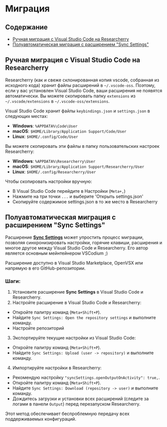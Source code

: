 <!-- order: 20 -->

# Миграция

## Содержание

- [Ручная миграция с Visual Studio Code на Researcherry](#manual-migration)
- [Полуавтоматическая миграция с расширением "Sync Settings"](#semi-automatic-migration)

## <a id="manual-migration"></a>Ручная миграция с Visual Studio Code на Researcherry

Researcherry (как и свеже склонированная копия vscode, собранная из исходного кода) хранит файлы расширений в `~/.vscode-oss`. Поэтому, если у вас установлен Visual Studio Code, ваши расширения не появятся автоматически. Вы можете скопировать папку `extensions` из `~/.vscode/extensions` в `~/.vscode-oss/extensions`.

Visual Studio Code хранит файлы `keybindings.json` и `settings.json` в следующих местах:

- __Windows__: `%APPDATA%\Code\User`
- __macOS__: `$HOME/Library/Application Support/Code/User`
- __Linux__: `$HOME/.config/Code/User`

Вы можете скопировать эти файлы в папку пользовательских настроек Researcherry:

- __Windows__: `%APPDATA%\Researcherry\User`
- __macOS__: `$HOME/Library/Application Support/Researcherry/User`
- __Linux__: `$HOME/.config/Researcherry/User`

Чтобы скопировать настройки вручную:

- В Visual Studio Code перейдите в Настройки (`Meta+,`)
- Нажмите на три точки `...` и выберите 'Открыть settings.json'
- Скопируйте содержимое settings.json в то же место в Researcherry

## <a id="semi-automatic-migration"></a>Полуавтоматическая миграция с расширением "Sync Settings"

Расширение [**Sync Settings**](https://github.com/zokugun/vscode-sync-settings) может упростить процесс миграции, позволяя синхронизировать настройки, горячие клавиши, расширения и многое другое между Visual Studio Code и Researcherry. Его автор является основным мейнтейнером VSCodium ;)

Расширение доступно в Visual Studio Marketplace, OpenVSX или напрямую в его GitHub-репозитории.

### Шаги:

1. Установите расширение **Sync Settings** в Visual Studio Code и Researcherry.
2. Настройте расширение в Visual Studio Code и Researcherry:
  - Откройте палитру команд (`Meta+Shift+P`).
  - Найдите `Sync Settings: Open the repository settings` и выполните команду.
  - Настройте репозиторий
3. Экспортируйте текущие настройки из Visual Studio Code:
  - Откройте палитру команд (`Meta+Shift+P`).
  - Найдите `Sync Settings: Upload (user -> repository)` и выполните команду.
4. Импортируйте настройки в Researcherry:
  - Рекомендую настройку `"syncSettings.openOutputOnActivity": true,`.
  - Откройте палитру команд (`Meta+Shift+P`).
  - Найдите `Sync Settings: Download (repository -> user)` и выполните команду.
  - Дождитесь загрузки и установки всех расширений (следите за логами в панели `Output`) перед перезапуском Researcherry.

Этот метод обеспечивает беспроблемную передачу всех поддерживаемых конфигураций.
